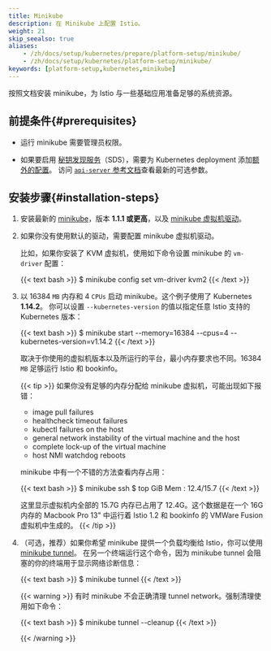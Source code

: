 ```yaml
---
title: Minikube
description: 在 Minikube 上配置 Istio。
weight: 21
skip_seealso: true
aliases:
    - /zh/docs/setup/kubernetes/prepare/platform-setup/minikube/
    - /zh/docs/setup/kubernetes/platform-setup/minikube/
keywords: [platform-setup,kubernetes,minikube]
---
```


按照文档安装 minikube，为 Istio 与一些基础应用准备足够的系统资源。

## 前提条件{#prerequisites}

- 运行 minikube 需要管理员权限。

- 如果要启用 [秘钥发现服务](https://www.envoyproxy.io/docs/envoy/latest/configuration/security/secret#sds-configuration)（SDS），需要为 Kubernetes deployment 添加[额外的配置](https://kubernetes.io/docs/tasks/configure-pod-container/configure-service-account/#service-account-token-volume-projection)。
访问 [`api-server` 参考文档](https://kubernetes.io/docs/reference/command-line-tools-reference/kube-apiserver/)查看最新的可选参数。

## 安装步骤{#installation-steps}

1.  安装最新的 [minikube](https://kubernetes.io/docs/setup/minikube/)，版本 **1.1.1 或更高**，以及
    [minikube 虚拟机驱动](https://kubernetes.io/docs/tasks/tools/install-minikube/#install-a-hypervisor)。

1.  如果你没有使用默认的驱动，需要配置 minikube 虚拟机驱动。

    比如，如果你安装了 KVM 虚拟机，使用如下命令设置 minikube 的 `vm-driver` 配置：

    {{< text bash >}}
    $ minikube config set vm-driver kvm2
    {{< /text >}}

1.  以 16384 `MB` 内存和 4 `CPUs` 启动 minikube。这个例子使用了 Kubernetes **1.14.2**。
    你可以设置 `--kubernetes-version` 的值以指定任意 Istio 支持的 Kubernetes 版本：

    {{< text bash >}}
    $ minikube start --memory=16384 --cpus=4 --kubernetes-version=v1.14.2
    {{< /text >}}

    取决于你使用的虚拟机版本以及所运行的平台，最小内存要求也不同。16384 `MB` 足够运行
    Istio 和 bookinfo。

    {{< tip >}}
    如果你没有足够的内存分配给 minikube 虚拟机，可能出现如下报错：

    - image pull failures
    - healthcheck timeout failures
    - kubectl failures on the host
    - general network instability of the virtual machine and the host
    - complete lock-up of the virtual machine
    - host NMI watchdog reboots

    minikube 中有一个不错的方法查看内存占用：

    {{< text bash >}}
    $ minikube ssh
    $ top
    GiB Mem : 12.4/15.7
    {{< /text >}}

    这里显示虚拟机内全部的 15.7G 内存已占用了 12.4G。这个数据是在一个 16G 内存的 Macbook Pro 13" 中运行着 Istio 1.2 和
     bookinfo 的 VMWare Fusion 虚拟机中生成的。
    {{< /tip >}}

1.  （可选，推荐）如果你希望 minikube 提供一个负载均衡给 Istio，你可以使用
    [minikube tunnel](https://minikube.sigs.k8s.io/docs/tasks/loadbalancer/#using-minikube-tunnel)。
    在另一个终端运行这个命令，因为 minikube tunnel 会阻塞的你的终端用于显示网络诊断信息：

    {{< text bash >}}
    $ minikube tunnel
    {{< /text >}}

    {{< warning >}}
    有时 minikube 不会正确清理 tunnel network。强制清理使用如下命令：

    {{< text bash >}}
    $ minikube tunnel --cleanup
    {{< /text >}}

    {{< /warning >}}
